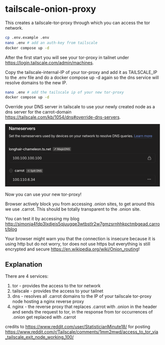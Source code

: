 # tailscale-onion-proxy

This creates a tailscale-tor-proxy through which you can access the tor network.

``` bash
cp .env.example .env
nano .env # add an auth-key from tailscale
docker compose up -d
```

After the first start you will see your tor-proxy in tailnet under https://login.tailscale.com/admin/machines.

Copy the tailscale-internal-IP of your tor-proxy and add it as TAILSCALE_IP to the .env file and do a docker compose up -d again so the dns service will resolve domains to the new IP.

``` bash
nano .env # add the tailscale ip of your new tor-proxy
docker compose up -d
```

Override your DNS server in tailscale to use your newly created node as a dns server for the carrot-domain https://tailscale.com/kb/1054/dns#override-dns-servers.


![Tailscale DNS Settings](tailscale-dns-settings.png)

Now you can use your new tor-proxy!

Browser actively block you from accessing .onion sites, to get around this we use .carrot.
This should be totally transparent to the .onion site.

You can test it by accessing my blog http://simonja4fdp3lxdjeis5qjuugqe3wtbstlr2w7gmzsrnhhkpctmbgead.carrot/blog

Your browser might warn you that the connection is insecure because it is using http but do not worry, tor does not use https but everything is still encrypted and secure https://en.wikipedia.org/wiki/Onion_routing!

## Explanation

There are 4 services:
1. tor - provides the access to the tor network
2. tailscale - provides the access to your tailnet
3. dns - resolves all .carrot domains to the IP of your tailscale tor-proxy node hosting a nginx reverse proxy
4. nginx - the reverse proxy that replaces .carrot with .onion in the header and sends the request to tor, in the response from tor occurrences of .onion get replaced with .carrot

credits to https://www.reddit.com/user/StatisticianMinute18/ for posting https://www.reddit.com/r/Tailscale/comments/1mm2mwd/access_to_tor_via_tailscale_exit_node_working_100/
